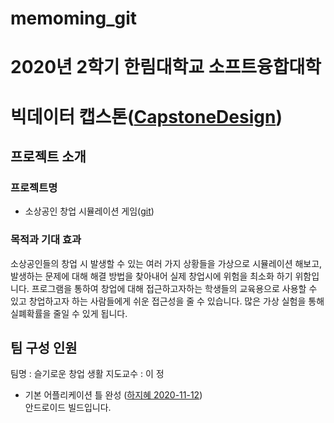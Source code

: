 # memoming_git

# 2020년 2학기 한림대학교 소프트융합대학
# 빅데이터 캡스톤([CapstoneDesign]( https://github.com/lab-lwc/20202_CapstoneDesign ))  



## 프로젝트 소개
### 프로젝트명
  * 소상공인 창업 시뮬레이션 게임([git]( https://https://github.com/hjie0314/memoming_git ))  
### 목적과 기대 효과
  소상공인들의 창업 시 발생할 수 있는 여러 가지 상황들을 가상으로 시뮬레이션 해보고, 발생하는 문제에 대해 해결 방법을 찾아내어 실제 창업시에 위험을 최소화 하기 위함입니다.
프로그램을 통하여 창업에 대해 접근하고자하는 학생들의 교육용으로 사용할 수 있고 창업하고자 하는 사람들에게 쉬운 접근성을 줄 수 있습니다. 많은 가상 실험을 통해 실폐확률을 줄일 수 있게 됩니다.

## 팀 구성 인원
팀명 :   슬기로운 창업 생활 
지도교수 : 이 정  

 * 기본 어플리케이션 틀 완성 ([하지혜 2020-11-12](https://github.com/hjie0314/memoming_git/tree/master/Desktop/capston ))  
 안드로이드 빌드입니다.
